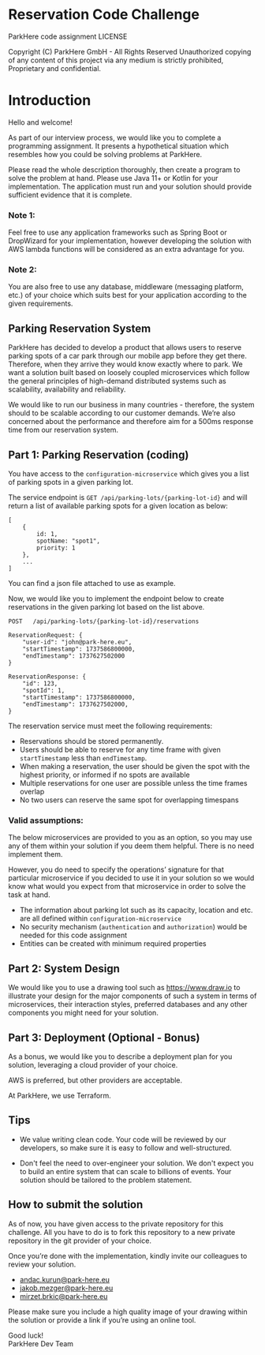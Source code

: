 # Reservation Code Challenge


ParkHere code assignment
LICENSE

Copyright (C) ParkHere GmbH - All Rights Reserved
Unauthorized copying of any content of this project via any medium is strictly prohibited, Proprietary and confidential.

Introduction
=============================
Hello and welcome!

As part of our interview process, we would like you to complete a programming assignment. It presents a hypothetical situation which resembles how you could be solving problems at ParkHere. 

Please read the whole description thoroughly, then create a program to solve the problem at hand.
Please use Java 11+ or Kotlin for your implementation. The application must run and your solution should provide sufficient evidence that it is complete.

### Note 1: 
Feel free to use any application frameworks such as Spring Boot or DropWizard for your implementation, however developing the solution with AWS lambda functions will be considered as an extra advantage for you.

### Note 2: 
You are also free to use any database, middleware (messaging platform, etc.) of your choice which suits best for your application according to the given requirements.


## Parking Reservation System

ParkHere has decided to develop a product that allows users to reserve parking spots of a car park through our mobile app before they get there. Therefore, when they arrive they would know exactly where to park. We want a solution built based on loosely coupled microservices which follow the general principles of high-demand distributed systems such as scalability, availability and reliability.

We would like to run our business in many countries - therefore, the system should to be scalable according to our customer demands. We’re also concerned about the performance and therefore aim for a 500ms response time from our reservation system.

## Part 1: Parking Reservation (coding)

You have access to the `configuration-microservice` which gives you a list of parking spots in a given parking lot. 

The service endpoint is `GET /api/parking-lots/{parking-lot-id}` and will return a list of available parking spots for a given location as below:

```
[
    {
        id: 1,
        spotName: "spot1",
        priority: 1
    },
    ...
]
```

You can find a json file attached to use as example.

Now, we would like you to implement the endpoint below to create reservations in the given parking lot based on the list above.


`POST 	/api/parking-lots/{parking-lot-id}/reservations`

```
ReservationRequest: {
    "user-id": "john@park-here.eu",
    "startTimestamp": 1737586800000,
    "endTimestamp": 1737627502000
}

ReservationResponse: {
    "id": 123,
    "spotId": 1,
    "startTimestamp": 1737586800000,
    "endTimestamp": 1737627502000,
}
```

The reservation service must meet the following requirements:

- Reservations should be stored permanently.
- Users should be able to reserve for any time frame with given `startTimestamp` less than `endTimestamp`. 
- When making a reservation, the user should be given the spot with the highest priority, or informed if no spots are available
- Multiple reservations for one user are possible unless the time frames overlap
- No two users can reserve the same spot for overlapping timespans

### Valid assumptions:

The below microservices are provided to you as an option, so you may use any of them within your solution if you deem them helpful. There is no need implement them.

However, you do need to specify the operations’ signature for that particular microservice if you decided to use it in your solution so we would know what would you expect from that microservice in order to solve the task at hand.


- The information about parking lot such as its capacity, location and etc. are all defined within `configuration-microservice` 
- No security mechanism (`authentication` and `authorization`) would be needed for this code assignment
- Entities can be created with minimum required properties

## Part 2: System Design

We would like you to use a drawing tool such as https://www.draw.io to illustrate your design for the major components of such a system in terms of microservices, their interaction styles, preferred databases and any other components you might need for your solution. 

## Part 3: Deployment (Optional - Bonus)

As a bonus, we would like you to describe a deployment plan for you solution, leveraging a cloud provider of your choice.

AWS is preferred, but other providers are acceptable.

At ParkHere, we use Terraform. 


## Tips ##

* We value writing clean code. Your code will be reviewed by our developers, so make sure it is easy to follow and well-structured.

* Don't feel the need to over-engineer your solution. We don't expect you to build an entire system that can scale to billions of events. Your solution should be tailored to the problem statement.

## How to submit the solution

As of now, you have given access to the private repository for this challenge.
All you have to do is to fork this repository to a new private repository in the git provider of your choice.

Once you’re done with the implementation, kindly invite our colleagues to review your solution.

* andac.kurun@park-here.eu
* jakob.mezger@park-here.eu
* mirzet.brkic@park-here.eu

Please make sure you include a high quality image of your drawing within the solution or provide a link if you’re using an online tool.


Good luck!  
ParkHere Dev Team

